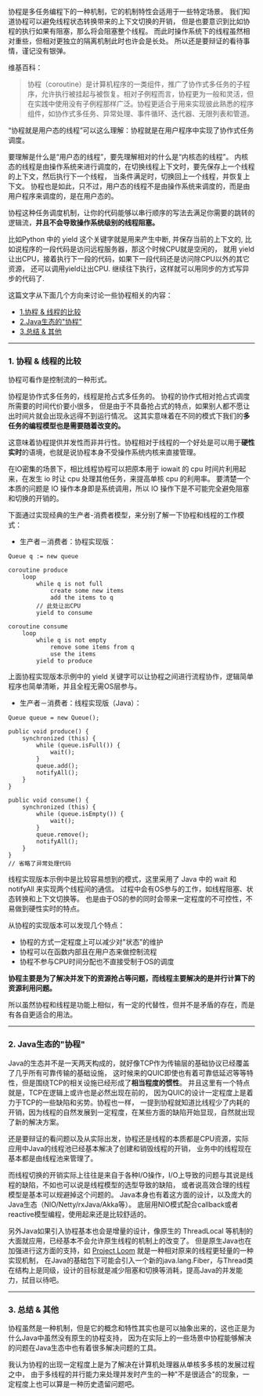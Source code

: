 
协程是多任务编程下的一种机制，它的机制特性会适用于一些特定场景。
我们知道协程可以避免线程状态转换带来的上下文切换的开销，
但是也要意识到比如协程的执行如果有阻塞，那么将会阻塞整个线程。
而此时操作系统下的线程虽然相对重些，但相对更独立的隔离机制此时也许会是长处。
所以还是要辩证的看待事情，谨记没有银弹。

维基百科：

> 协程（coroutine）是计算机程序的一类组件，推广了协作式多任务的子程序，允许执行被挂起与被恢复。相对子例程而言，协程更为一般和灵活，但在实践中使用没有子例程那样广泛。协程更适合于用来实现彼此熟悉的程序组件，如协作式多任务、异常处理、事件循环、迭代器、无限列表和管道。
 
“协程就是用户态的线程”可以这么理解：协程就是在用户程序中实现了协作式任务调度。

要理解是什么是“用户态的线程”，要先理解相对的什么是“内核态的线程”。 
内核态的线程是由操作系统来进行调度的，在切换线程上下文时，要先保存上一个线程的上下文，然后执行下一个线程，
当条件满足时，切换回上一个线程，并恢复上下文。 
协程也是如此，只不过，用户态的线程不是由操作系统来调度的，而是由用户程序来调度的，是在用户态的。
 
协程这种任务调度机制，让你的代码能够以串行顺序的写法去满足你需要的跳转的逻辑流，**并且不会导致操作系统级别的线程阻塞。**

比如Python 中的 yield 这个关键字就是用来产生中断, 并保存当前的上下文的, 
比如说程序的一段代码是访问远程服务器，那这个时候CPU就是空闲的，
就用 yield 让出CPU，接着执行下一段的代码，如果下一段代码还是访问除CPU以外的其它资源，
还可以调用yield让出CPU. 继续往下执行，这样就可以用同步的方式写异步的代码了.

这篇文字从下面几个方向来讨论一些协程相关的内容：

- [1.协程 & 线程的比较](https://github.com/BBLLMYD/blog/blob/master/blogs/%E5%85%B3%E4%BA%8E%E5%8D%8F%E7%A8%8B%E7%9A%84%E7%90%86%E8%A7%A3%E5%92%8C%E5%BA%94%E7%94%A8.md#1-%E5%8D%8F%E7%A8%8B--%E7%BA%BF%E7%A8%8B%E7%9A%84%E6%AF%94%E8%BE%83)
- [2.Java生态的"协程"](https://github.com/BBLLMYD/blog/blob/master/blogs/%E5%85%B3%E4%BA%8E%E5%8D%8F%E7%A8%8B%E7%9A%84%E7%90%86%E8%A7%A3%E5%92%8C%E5%BA%94%E7%94%A8.md#2-java%E7%94%9F%E6%80%81%E7%9A%84%E5%8D%8F%E7%A8%8B)
- [3.总结 & 其他](https://github.com/BBLLMYD/blog/blob/master/blogs/%E5%85%B3%E4%BA%8E%E5%8D%8F%E7%A8%8B%E7%9A%84%E7%90%86%E8%A7%A3%E5%92%8C%E5%BA%94%E7%94%A8.md#3-%E6%80%BB%E7%BB%93--%E5%85%B6%E4%BB%96)

- - -

### 1. 协程 & 线程的比较

协程可看作是控制流的一种形式。

协程是协作式多任务的，线程是抢占式多任务的。
协程的协作式相对抢占式调度所需要的时间代价要小很多，
但是由于不具备抢占式的特点，如果别人都不愿让出时间片就会出现永远得不到运行情况。
这其实意味着在不同的模式下我们的**多任务的编程模型也是需要随着改变的。**

这意味着协程提供并发性而非并行性。协程相对于线程的一个好处是可以用于**硬性实时**的语境，也就是说协程本身不受操作系统内核来直接管理。

在IO密集的场景下，相比线程协程可以把原本用于 iowait 的 cpu 时间片利用起来，在发生 io 时让 cpu 处理其他任务，来提高单核 cpu 的利用率。
要清楚一个本质的问题是 IO 操作本身即是系统调用，所以 IO 操作下是不可能完全避免阻塞和切换的开销的。

下面通过实现经典的生产者-消费者模型，来分别了解一下协程和线程的工作模式：

- 生产者－消费者：协程实现版：

```
Queue q := new queue

coroutine produce
    loop
        while q is not full
            create some new items
            add the items to q
        // 此处让出CPU
        yield to consume

coroutine consume
    loop
        while q is not empty
            remove some items from q
            use the items
        yield to produce
```

上面协程实现版本示例中的 yield 关键字可以让协程之间进行流程协作，逻辑简单程序也简单清晰，并且全程无需OS层参与。
        

- 生产者－消费者：线程实现版（Java）：

```
Queue queue = new Queue();

public void produce() {
    synchronized (this) {
        while (queue.isFull()) {
            wait();
        }
        queue.add();
        notifyAll();
    }
}

public void consume() {
    synchronized (this) {
        while (queue.isEmpty()) {
            wait();
        }
        queue.remove();
        notifyAll();
    }
}
// 省略了异常处理代码
```

线程实现版本示例中是比较容易想到的模式，这里采用了 Java 中的 wait 和 notifyAll 来实现两个线程间的通信。
过程中会有OS参与的工作，如线程阻塞、状态转换和上下文切换等。
也是由于OS的参的同时会带来一定程度的不可控性，不易做到硬性实时的特点。

从协程的实现版本可以发现几个特点：

- 协程的方式一定程度上可以减少对"状态"的维护
- 协程可以在函数内部且在用户态来做控制流程
- 协程不参与CPU时间分配也不直接受制于OS的调度


**协程主要是为了解决并发下的资源抢占等问题，而线程主要解决的是并行计算下的资源利用问题。**

所以虽然协程和线程是功能上相似，有一定的代替性，但并不是矛盾的存在，而是有各自更适合的用法。

---

### 2. Java生态的"协程"

Java的生态并不是一天两天构成的，就好像TCP作为传输层的基础协议已经覆盖了几乎所有可靠传输的基础设施，
这时候来的QUIC即使也有着可靠低延迟等等特性，但是围绕TCP的相关设施已经形成了**相当程度的惯性**。
并且这里有一个特点就是，TCP在逻辑上或许也是必然出现在前的，
因为QUIC的设计一定程度上是着力于TCP的一些缺陷和劣势。协程也一样，
一提到协程就知道比线程少了内耗的开销，因为线程的自然发展到一定程度，在某些方面的缺陷开始显现，自然就出现了新的解决方案。

还是要辩证的看问题以及从实际出发，协程还是线程的本质都是CPU资源，实际应用中Java的线程池已经基本解决了创建和销毁线程的开销，
业务中的线程现在基本都是由线程池来管理了。

而线程切换的开销实际上往往是来自于各种I/O操作，I/O上导致的问题与其说是线程的缺陷，不如也可以说是线程模型的选型导致的缺陷，
或者说高效合理的线程模型是基本可以规避掉这个问题的。
Java本身也有着这方面的设计，以及庞大的Java生态（NIO/Netty/rxJava/Akka等）。
底层用NIO模式配合callback或者reactive模型编程，使用起来还是比较舒适的。

另外Java如果引入协程基本也会是增量的设计，像原生的 ThreadLocal 等机制的大面就应用，已经基本不会允许原生线程的机制上的改变了。
但是原生Java也在加强进行这方面的支持，如 [Project Loom](http://cr.openjdk.java.net/~rpressler/loom/Loom-Proposal.html) 就是一种相对原来的线程更轻量的一种实现机制，
在Java的基础包下可能会引入一个新的java.lang.Fiber，与Thread类在结构上是同级，设计的目标就是减少阻塞和切换等消耗，提高Java的并发能力，拭目以待吧。

---

### 3. 总结 & 其他

协程虽然是一种机制，但是它的概念和特性其实也是可以抽象出来的，这也正是为什么Java中虽然没有原生的协程支持，
因为在实际上的一些场景中协程能够解决的问题在Java生态中也有着很多解决问题的工具。

我认为协程的出现一定程度上是为了解决在计算机处理器从单核多多核的发展过程之中，
由于多线程的并行能力来处理并发时产生的一种"不是很适合"的现象，一定程度上也可以算是一种历史遗留问题吧。



